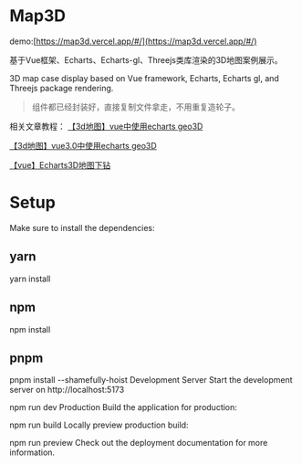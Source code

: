 # Map3D
demo:[https://map3d.vercel.app/#/](https://map3d.vercel.app/#/)

基于Vue框架、Echarts、Echarts-gl、Threejs类库渲染的3D地图案例展示。

3D map case display based on Vue framework, Echarts, Echarts gl, and Threejs package rendering.

> 组件都已经封装好，直接复制文件拿走，不用重复造轮子。

相关文章教程：
[【3d地图】vue中使用echarts geo3D](https://blog.csdn.net/m0_68324632/article/details/125441532?spm=1001.2014.3001.5502)

[【3d地图】vue3.0中使用echarts geo3D](https://blog.csdn.net/m0_68324632/article/details/125562551)

[【vue】Echarts3D地图下钻](https://blog.csdn.net/m0_68324632/article/details/130133913)



# Setup
Make sure to install the dependencies:

## yarn
yarn install

## npm
npm install

## pnpm
pnpm install --shamefully-hoist
Development Server
Start the development server on http://localhost:5173

npm run dev
Production
Build the application for production:

npm run build
Locally preview production build:

npm run preview
Check out the deployment documentation for more information.
